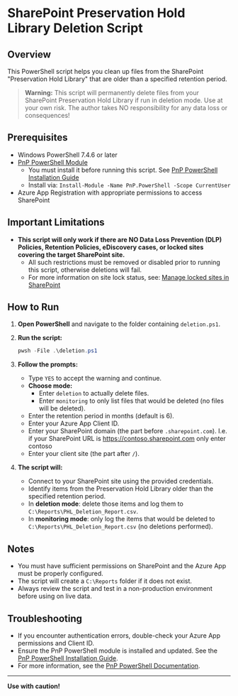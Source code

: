 # SharePoint Preservation Hold Library Deletion Script

## Overview
This PowerShell script helps you clean up files from the SharePoint "Preservation Hold Library" that are older than a specified retention period.

> **Warning:**
> This script will permanently delete files from your SharePoint Preservation Hold Library if run in deletion mode. Use at your own risk. The author takes NO responsibility for any data loss or consequences!

## Prerequisites
- Windows PowerShell 7.4.6 or later
- [PnP PowerShell Module](https://pnp.github.io/powershell/)
    - You must install it before running this script. See [PnP PowerShell Installation Guide](https://pnp.github.io/powershell/index.html)
    - Install via: `Install-Module -Name PnP.PowerShell -Scope CurrentUser`
- Azure App Registration with appropriate permissions to access SharePoint

## Important Limitations
- **This script will only work if there are NO Data Loss Prevention (DLP) Policies, Retention Policies, eDiscovery cases, or locked sites covering the target SharePoint site.**
    - All such restrictions must be removed or disabled prior to running this script, otherwise deletions will fail.
    - For more information on site lock status, see: [Manage locked sites in SharePoint](https://learn.microsoft.com/en-us/sharepoint/manage-lock-status)

## How to Run
1. **Open PowerShell** and navigate to the folder containing `deletion.ps1`.

2. **Run the script:**
   ```powershell
   pwsh -File .\deletion.ps1
   ```

3. **Follow the prompts:**
   - Type `YES` to accept the warning and continue.
   - **Choose mode:**
     - Enter `deletion` to actually delete files.
     - Enter `monitoring` to only list files that would be deleted (no files will be deleted).
   - Enter the retention period in months (default is 6).
   - Enter your Azure App Client ID.
   - Enter your SharePoint domain (the part before `.sharepoint.com`). I.e. if your SharePoint URL is https://contoso.sharepoint.com only enter contoso
   - Enter your client site (the part after `/`).

4. **The script will:**
   - Connect to your SharePoint site using the provided credentials.
   - Identify items from the Preservation Hold Library older than the specified retention period.
   - In **deletion mode**: delete those items and log them to `C:\Reports\PHL_Deletion_Report.csv`.
   - In **monitoring mode**: only log the items that would be deleted to `C:\Reports\PHL_Deletion_Report.csv` (no deletions performed).

## Notes
- You must have sufficient permissions on SharePoint and the Azure App must be properly configured.
- The script will create a `C:\Reports` folder if it does not exist.
- Always review the script and test in a non-production environment before using on live data.

## Troubleshooting
- If you encounter authentication errors, double-check your Azure App permissions and Client ID.
- Ensure the PnP PowerShell module is installed and updated. See the [PnP PowerShell Installation Guide](https://pnp.github.io/powershell/index.html).
- For more information, see the [PnP PowerShell Documentation](https://pnp.github.io/powershell/).

---

**Use with caution!**
